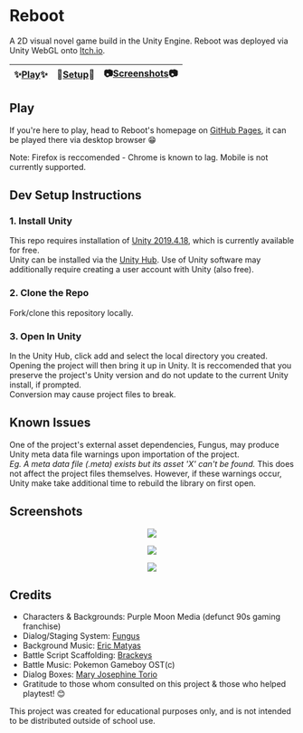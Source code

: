 # Reboot

A 2D visual novel game build in the Unity Engine.  Reboot was deployed via Unity WebGL onto [Itch.io](https://rabbitofthemoon.itch.io/reboot).

| :sparkles:[Play](#Play):sparkles: | :rocket:[Setup](#Dev-Setup-Instructions):rocket: | :camera:[Screenshots](#screenshots):camera: |
| --------------- | -------- | ----------- |

## Play

If you're here to play, head to Reboot's homepage on [GitHub Pages](https://rencarothers.github.io/Reboot-Homepage/), it can be played there via desktop browser :grin:

Note: Firefox is reccomended - Chrome is known to lag.  Mobile is not currently supported.  

## Dev Setup Instructions

### 1. Install Unity

This repo requires installation of [Unity 2019.4.18](https://unity3d.com/unity/whats-new/2019.4.18), which is currently available for free.  
Unity can be installed via the [Unity Hub](https://unity3d.com/get-unity/download).
Use of Unity software may additionally require creating a user account with Unity (also free).

### 2. Clone the Repo

Fork/clone this repository locally.

### 3. Open In Unity

In the Unity Hub, click add and select the local directory you created.  Opening the project will then bring it up in Unity.
It is reccomended that you preserve the project's Unity version and do not update to the current Unity install, if prompted.  
Conversion may cause project files to break.

## Known Issues

One of the project's external asset dependencies, Fungus, may produce Unity meta data file warnings upon importation of the project.  
*Eg. A meta data file (.meta) exists but its asset 'X' can't be found.*
This does not affect the project files themselves. However, if these warnings occur, Unity make take additional time to rebuild the library on first open.

## Screenshots

<p align="center">
  <img src="https://img.itch.zone/aW1hZ2UvOTA5NzI2LzUxODgzMzkucG5n/794x1000/Nq9MgP.png" />
</p>

<p align="center">
  <img src="https://img.itch.zone/aW1hZ2UvOTA5NzI2LzUxODgzNDEucG5n/794x1000/BuTmmp.png" />
</p>

<p align="center">
  <img src="https://img.itch.zone/aW1hZ2UvOTA5NzI2LzUyMTYyMDMucG5n/794x1000/mVuPLS.png" />
</p>


## Credits

- Characters & Backgrounds: Purple Moon Media (defunct 90s gaming franchise)
- Dialog/Staging System: [Fungus](https://github.com/snozbot/fungus)
- Background Music: [Eric Matyas](https://soundimage.org/)
- Battle Script Scaffolding: [Brackeys](https://www.youtube.com/user/Brackeys)
- Battle Music: Pokemon Gameboy OST(c)
- Dialog Boxes: [Mary Josephine Torio](https://www.artstation.com/marytorioart)
- Gratitude to those whom consulted on this project & those who helped playtest! :blush:

This project was created for educational purposes only, and is not intended to be distributed outside of school use.

